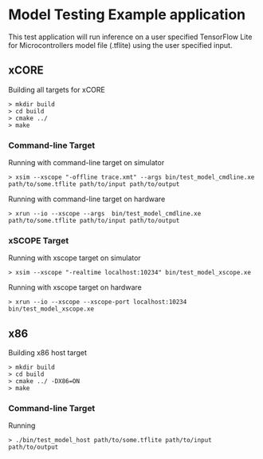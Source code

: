 # Model Testing Example application

This test application will run inference on a user specified TensorFlow Lite for Microcontrollers
model file (.tflite) using the user specified input.

## xCORE

Building all targets for xCORE

    > mkdir build
    > cd build
    > cmake ../
    > make

### Command-line Target

Running with command-line target on simulator

    > xsim --xscope "-offline trace.xmt" --args bin/test_model_cmdline.xe path/to/some.tflite path/to/input path/to/output

Running with command-line target on hardware

    > xrun --io --xscope --args  bin/test_model_cmdline.xe path/to/some.tflite path/to/input path/to/output

### xSCOPE Target

Running with xscope target on simulator

    > xsim --xscope "-realtime localhost:10234" bin/test_model_xscope.xe

Running with xscope target on hardware

    > xrun --io --xscope --xscope-port localhost:10234 bin/test_model_xscope.xe

## x86

Building x86 host target

    > mkdir build
    > cd build
    > cmake ../ -DX86=ON
    > make

### Command-line Target

Running

    > ./bin/test_model_host path/to/some.tflite path/to/input path/to/output
